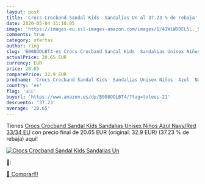 ```yaml
---
layout: post
title: 'Crocs Crocband Sandal Kids  Sandalias Un al 37.23 % de rebaja'
date: 2020-05-04 11:10:05
image: 'https://images-eu.ssl-images-amazon.com/images/I/41WiWDDEL5L._SL200_.jpg'
comments: true
category: ofertas
author: ring
slug: 'B008ODLBT4-es Crocs Crocband Sandal Kids  Sandalias Unisex Niños  Azul  Navy/Red   33/34 EU'
actualPrice: 20.65 EUR
currency: EUR
price: 20.65
comparePrice: 32.9 EUR
prodname: 'Crocs Crocband Sandal Kids  Sandalias Unisex Niños  Azul  Navy/Red   33/34 EU'
country: 'es'
flag: '🇪🇸'
buyurl: 'https://www.amazon.es/dp/B008ODLBT4/?tag=tolees-21'
descuento: '37.23'
average: '20.65'
---
```


Tienes [Crocs Crocband Sandal Kids  Sandalias Unisex Niños  Azul  Navy/Red   33/34 EU](https://www.amazon.es/dp/B008ODLBT4/?tag=tolees-21) con precio final de  20.65 EUR (original: 32.9 EUR) (37.23 %  de rebaja) aqui!

[![Crocs Crocband Sandal Kids  Sandalias Un](https://images-eu.ssl-images-amazon.com/images/I/41WiWDDEL5L._SL200_.jpg)](https://www.amazon.es/dp/B008ODLBT4/?tag=tolees-21)

🔎:


[🛒 Comprar!!!](https://www.amazon.es/dp/B008ODLBT4/?tag=tolees-21)
